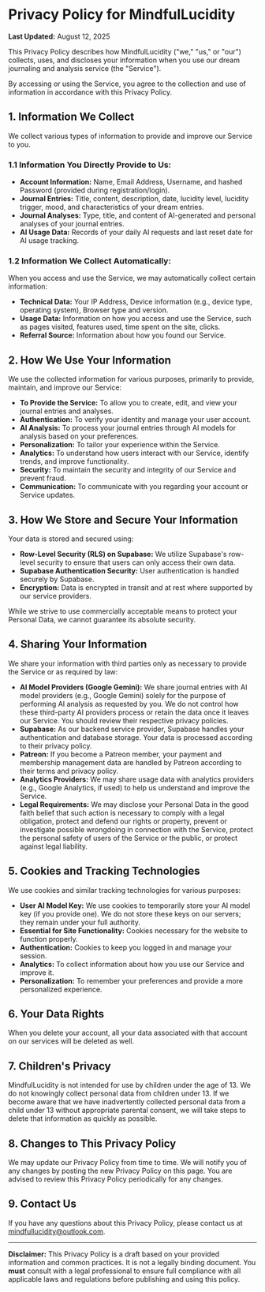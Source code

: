 # Privacy Policy for MindfulLucidity

**Last Updated:** August 12, 2025

This Privacy Policy describes how MindfulLucidity ("we," "us," or "our") collects, uses, and discloses your information when you use our dream journaling and analysis service (the "Service").

By accessing or using the Service, you agree to the collection and use of information in accordance with this Privacy Policy.

## 1. Information We Collect

We collect various types of information to provide and improve our Service to you.

### 1.1 Information You Directly Provide to Us:

*   **Account Information:** Name, Email Address, Username, and hashed Password (provided during registration/login).
*   **Journal Entries:** Title, content, description, date, lucidity level, lucidity trigger, mood, and characteristics of your dream entries.
*   **Journal Analyses:** Type, title, and content of AI-generated and personal analyses of your journal entries.
*   **AI Usage Data:** Records of your daily AI requests and last reset date for AI usage tracking.

### 1.2 Information We Collect Automatically:

When you access and use the Service, we may automatically collect certain information:

*   **Technical Data:** Your IP Address, Device information (e.g., device type, operating system), Browser type and version.
*   **Usage Data:** Information on how you access and use the Service, such as pages visited, features used, time spent on the site, clicks.
*   **Referral Source:** Information about how you found our Service.

## 2. How We Use Your Information

We use the collected information for various purposes, primarily to provide, maintain, and improve our Service:

*   **To Provide the Service:** To allow you to create, edit, and view your journal entries and analyses.
*   **Authentication:** To verify your identity and manage your user account.
*   **AI Analysis:** To process your journal entries through AI models for analysis based on your preferences.
*   **Personalization:** To tailor your experience within the Service.
*   **Analytics:** To understand how users interact with our Service, identify trends, and improve functionality.
*   **Security:** To maintain the security and integrity of our Service and prevent fraud.
*   **Communication:** To communicate with you regarding your account or Service updates.

## 3. How We Store and Secure Your Information

Your data is stored and secured using:

*   **Row-Level Security (RLS) on Supabase:** We utilize Supabase's row-level security to ensure that users can only access their own data.
*   **Supabase Authentication Security:** User authentication is handled securely by Supabase.
*   **Encryption:** Data is encrypted in transit and at rest where supported by our service providers.

While we strive to use commercially acceptable means to protect your Personal Data, we cannot guarantee its absolute security.

## 4. Sharing Your Information

We share your information with third parties only as necessary to provide the Service or as required by law:

*   **AI Model Providers (Google Gemini):** We share journal entries with AI model providers (e.g., Google Gemini) solely for the purpose of performing AI analysis as requested by you. We do not control how these third-party AI providers process or retain the data once it leaves our Service. You should review their respective privacy policies.
*   **Supabase:** As our backend service provider, Supabase handles your authentication and database storage. Your data is processed according to their privacy policy.
*   **Patreon:** If you become a Patreon member, your payment and membership management data are handled by Patreon according to their terms and privacy policy.
*   **Analytics Providers:** We may share usage data with analytics providers (e.g., Google Analytics, if used) to help us understand and improve the Service.
*   **Legal Requirements:** We may disclose your Personal Data in the good faith belief that such action is necessary to comply with a legal obligation, protect and defend our rights or property, prevent or investigate possible wrongdoing in connection with the Service, protect the personal safety of users of the Service or the public, or protect against legal liability.

## 5. Cookies and Tracking Technologies

We use cookies and similar tracking technologies for various purposes:

*   **User AI Model Key:** We use cookies to temporarily store your AI model key (if you provide one). We do not store these keys on our servers; they remain under your full authority.
*   **Essential for Site Functionality:** Cookies necessary for the website to function properly.
*   **Authentication:** Cookies to keep you logged in and manage your session.
*   **Analytics:** To collect information about how you use our Service and improve it.
*   **Personalization:** To remember your preferences and provide a more personalized experience.

## 6. Your Data Rights

When you delete your account, all your data associated with that account on our services will be deleted as well.

## 7. Children's Privacy

MindfulLucidity is not intended for use by children under the age of 13. We do not knowingly collect personal data from children under 13. If we become aware that we have inadvertently collected personal data from a child under 13 without appropriate parental consent, we will take steps to delete that information as quickly as possible.

## 8. Changes to This Privacy Policy

We may update our Privacy Policy from time to time. We will notify you of any changes by posting the new Privacy Policy on this page. You are advised to review this Privacy Policy periodically for any changes.

## 9. Contact Us

If you have any questions about this Privacy Policy, please contact us at mindfullucidity@outlook.com.

---

**Disclaimer:** This Privacy Policy is a draft based on your provided information and common practices. It is not a legally binding document. You **must** consult with a legal professional to ensure full compliance with all applicable laws and regulations before publishing and using this policy.